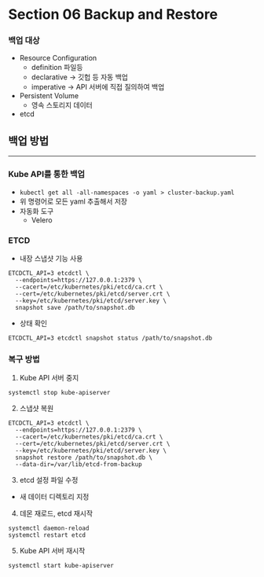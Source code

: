 # Section 06 Backup and Restore

### 백업 대상
- Resource Configuration
  - definition 파일등
  - declarative -> 깃헙 등 자동 백업
  - imperative -> API 서버에 직접 질의하여 백업
- Persistent Volume
  - 영속 스토리지 데이터
- etcd

## 백업 방법
***
### Kube API를 통한 백업
- `kubectl get all -all-namespaces -o yaml > cluster-backup.yaml`
- 위 명령어로 모든 yaml 추출해서 저장
- 자동화 도구
  - Velero

### ETCD
- 내장 스냅샷 기능 사용
~~~
ETCDCTL_API=3 etcdctl \
  --endpoints=https://127.0.0.1:2379 \
  --cacert=/etc/kubernetes/pki/etcd/ca.crt \
  --cert=/etc/kubernetes/pki/etcd/server.crt \
  --key=/etc/kubernetes/pki/etcd/server.key \
  snapshot save /path/to/snapshot.db
~~~
- 상태 확인
~~~
ETCDCTL_API=3 etcdctl snapshot status /path/to/snapshot.db
~~~

### 복구 방법
1. Kube API 서버 중지
~~~
systemctl stop kube-apiserver
~~~
2. 스냅샷 복원
~~~
ETCDCTL_API=3 etcdctl \
  --endpoints=https://127.0.0.1:2379 \
  --cacert=/etc/kubernetes/pki/etcd/ca.crt \
  --cert=/etc/kubernetes/pki/etcd/server.crt \
  --key=/etc/kubernetes/pki/etcd/server.key \
  snapshot restore /path/to/snapshot.db \
  --data-dir=/var/lib/etcd-from-backup
~~~
3. etcd 설정 파일 수정
- 새 데이터 디렉토리 지정
4. 데몬 재로드, etcd 재시작
~~~
systemctl daemon-reload
systemctl restart etcd
~~~
5. Kube API 서버 재시작
~~~
systemctl start kube-apiserver
~~~